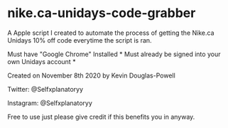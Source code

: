 # nike.ca-unidays-code-grabber
A Apple script I created to automate the process of getting the Nike.ca Unidays 10% off code everytime the script is ran.

Must have "Google Chrome" Installed *
Must already be signed into your own Unidays account *

Created on November 8th 2020 by Kevin Douglas-Powell  

Twitter: @Selfxplanatoryy

Instagram: @Selfxplanatoryy

Free to use just please give credit if this benefits you in anyway.
